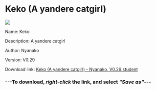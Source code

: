 # Keko (A yandere catgirl)

<img src = "https://raw.githubusercontent.com/Arbiter1223/Daigaku-Gurashi-Custom-Students/master/Students/Files/Keko%20(A%20yandere%20catgirl).png">

Name: Keko

Description: A yandere catgirl

Author: Nyanako

Version: V0.29

Download link: <a href="https://raw.githubusercontent.com/Arbiter1223/Daigaku-Gurashi-Custom-Students/master/Students/Files/Keko%20(A%20yandere%20catgirl)%20-%20Nyanako%2C%20V0.29.student">Keko (A yandere catgirl) - Nyanako, V0.29.student</a>

### ---**To download, _right-click_ the link, and select _"Save as"_**---
